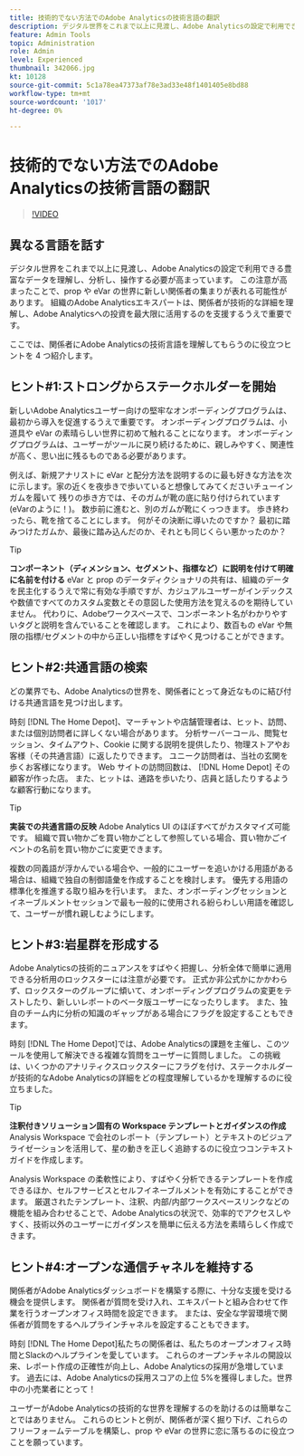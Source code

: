 ```yaml
---
title: 技術的でない方法でのAdobe Analyticsの技術言語の翻訳
description: デジタル世界をこれまで以上に見渡し、Adobe Analyticsの設定で利用できる豊富なデータを理解し、分析し、操作する必要が高まっています。 この注意が高まったことで、prop や eVar の世界に新しい関係者の集まりが表れる可能性があります。 組織のAdobe Analyticsエキスパートは、関係者が技術的な詳細を理解し、Adobe Analyticsへの投資を最大限に活用するのを支援するうえで重要です。
feature: Admin Tools
topic: Administration
role: Admin
level: Experienced
thumbnail: 342066.jpg
kt: 10128
source-git-commit: 5c1a78ea47373af78e3ad33e48f1401405e8bd88
workflow-type: tm+mt
source-wordcount: '1017'
ht-degree: 0%

---
```



# 技術的でない方法でのAdobe Analyticsの技術言語の翻訳

>[!VIDEO](https://video.tv.adobe.com/v/342066/?quality=12&learn=on)

## 異なる言語を話す

デジタル世界をこれまで以上に見渡し、Adobe Analyticsの設定で利用できる豊富なデータを理解し、分析し、操作する必要が高まっています。 この注意が高まったことで、prop や eVar の世界に新しい関係者の集まりが表れる可能性があります。 組織のAdobe Analyticsエキスパートは、関係者が技術的な詳細を理解し、Adobe Analyticsへの投資を最大限に活用するのを支援するうえで重要です。

ここでは、関係者にAdobe Analyticsの技術言語を理解してもらうのに役立つヒントを 4 つ紹介します。

## ヒント#1:ストロングからステークホルダーを開始

新しいAdobe Analyticsユーザー向けの堅牢なオンボーディングプログラムは、最初から導入を促進するうえで重要です。 オンボーディングプログラムは、小道具や eVar の素晴らしい世界に初めて触れることになります。 オンボーディングプログラムは、ユーザーがツールに戻り続けるために、親しみやすく、関連性が高く、思い出に残るものである必要があります。

例えば、新規アナリストに eVar と配分方法を説明するのに最も好きな方法を次に示します。家の近くを夜歩きで歩いていると想像してみてくださいチューインガムを履いて 残りの歩き方では、そのガムが靴の底に貼り付けられています (eVarのように！)。 数歩前に進むと、別のガムが靴にくっつきます。 歩き終わったら、靴を捨てることにします。 何がその決断に導いたのですか？ 最初に踏みつけたガムか、最後に踏み込んだのか、それとも同じくらい悪かったのか？

>[!TIP]
>
>**コンポーネント（ディメンション、セグメント、指標など）に説明を付けて明確に名前を付ける**
>eVar と prop のデータディクショナリの共有は、組織のデータを民主化するうえで常に有効な手順ですが、カジュアルユーザーがインデックスや数値ですべてのカスタム変数とその意図した使用方法を覚えるのを期待していません。 代わりに、Adobeワークスペースで、コンポーネント名がわかりやすいタグと説明を含んでいることを確認します。 これにより、数百もの eVar や無限の指標/セグメントの中から正しい指標をすばやく見つけることができます。

## ヒント#2:共通言語の検索

どの業界でも、Adobe Analyticsの世界を、関係者にとって身近なものに結び付ける共通言語を見つけ出します。

時刻 [!DNL The Home Depot]、マーチャントや店舗管理者は、ヒット、訪問、または個別訪問者に詳しくない場合があります。 分析サーバーコール、閲覧セッション、タイムアウト、Cookie に関する説明を提供したり、物理ストアやお客様（その共通言語）に返したりできます。 ユニーク訪問者は、当社の玄関を歩くお客様になります。 Web サイトの訪問回数は、 [!DNL Home Depot] その顧客が作った店。 また、ヒットは、通路を歩いたり、店員と話したりするような顧客行動になります。

>[!TIP]
>
>**実装での共通言語の反映**
>Adobe Analytics UI のほぼすべてがカスタマイズ可能です。 組織で買い物かごを買い物かごとして参照している場合、買い物かごイベントの名前を買い物かごに変更できます。
>
>複数の同義語が浮かんでいる場合や、一般的にユーザーを追いかける用語がある場合は、組織で独自の制御語彙を作成することを検討します。 優先する用語の標準化を推進する取り組みを行います。 また、オンボーディングセッションとイネーブルメントセッションで最も一般的に使用される紛らわしい用語を確認して、ユーザーが慣れ親しむようにします。

## ヒント#3:岩星群を形成する

Adobe Analyticsの技術的ニュアンスをすばやく把握し、分析全体で簡単に適用できる分析用のロックスターには注意が必要です。 正式か非公式かにかかわらず、ロックスターのグループに傾いて、オンボーディングプログラムの変更をテストしたり、新しいレポートのベータ版ユーザーになったりします。 また、独自のチーム内に分析の知識のギャップがある場合にフラグを設定することもできます。

時刻 [!DNL The Home Depot]では、Adobe Analyticsの課題を主催し、このツールを使用して解決できる複雑な質問をユーザーに質問しました。 この挑戦は、いくつかのアナリティクスロックスターにフラグを付け、ステークホルダーが技術的なAdobe Analyticsの詳細をどの程度理解しているかを理解するのに役立ちました。

>[!TIP]
>
>**注釈付きソリューション固有の Workspace テンプレートとガイダンスの作成**
>Analysis Workspace で会社のレポート（テンプレート）とテキストのビジュアライゼーションを活用して、星の動きを正しく追跡するのに役立つコンテキストガイドを作成します。
>
>Analysis Workspace の柔軟性により、すばやく分析できるテンプレートを作成できるほか、セルフサービスとセルフイネーブルメントを有効にすることができます。 厳選されたテンプレート、注釈、内部/内部ワークスペースリンクなどの機能を組み合わせることで、Adobe Analyticsの状況で、効率的でアクセスしやすく、技術以外のユーザーにガイダンスを簡単に伝える方法を素晴らしく作成できます。

## ヒント#4:オープンな通信チャネルを維持する

関係者がAdobe Analyticsダッシュボードを構築する際に、十分な支援を受ける機会を提供します。 関係者が質問を受け入れ、エキスパートと組み合わせて作業を行うオープンオフィス時間を設定できます。 または、安全な学習環境で関係者が質問をするヘルプラインチャネルを設定することもできます。

時刻 [!DNL The Home Depot]私たちの関係者は、私たちのオープンオフィス時間とSlackのヘルプラインを愛しています。 これらのオープンチャネルの開設以来、レポート作成の正確性が向上し、Adobe Analyticsの採用が急増しています。 過去には、Adobe Analyticsの採用スコアの上位 5%を獲得しました。世界中の小売業者にとって！

ユーザーがAdobe Analyticsの技術的な世界を理解するのを助けるのは簡単なことではありません。 これらのヒントと例が、関係者が深く掘り下げ、これらのフリーフォームテーブルを構築し、prop や eVar の世界に恋に落ちるのに役立つことを願っています。
